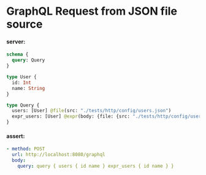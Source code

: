 # GraphQL Request from JSON file source

#### server:

```graphql
schema {
  query: Query
}

type User {
  id: Int
  name: String
}

type Query {
  users: [User] @file(src: "./tests/http/config/users.json")
  expr_users: [User] @expr(body: {file: {src: "./tests/http/config/users.json"}})
}
```

#### assert:

```yml
- method: POST
  url: http://localhost:8080/graphql
  body:
    query: query { users { id name } expr_users { id name } }
```

